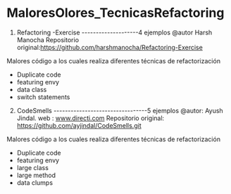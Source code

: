 # MaloresOlores_TecnicasRefactoring

1. Refactoring -Exercise --------------------4 ejemplos
@autor Harsh Manocha Repositorio original:https://github.com/harshmanocha/Refactoring-Exercise

Malores código a los cuales realiza diferentes técnicas de refactorización
* Duplicate code
* featuring envy
* data class
* switch statements


2. CodeSmells ---------------------------------5 ejemplos
@autor: Ayush Jindal. web : www.directi.com
Repositorio original: https://github.com/ayjindal/CodeSmells.git

Malores código a los cuales realiza diferentes técnicas de refactorización
* Duplicate code
* featuring envy
* large class
* large method
* data clumps


